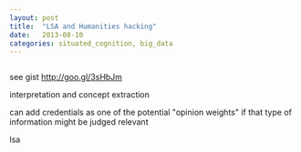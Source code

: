 ```yaml
---
layout: post
title:  "LSA and Humanities hacking"
date:   2013-08-10
categories: situated_cognition, big_data
---
```


![]()


see gist http://goo.gl/3sHbJm


interpretation and concept extraction

can add credentials as one of the potential "opinion weights" if that type of information might be judged relevant


lsa



